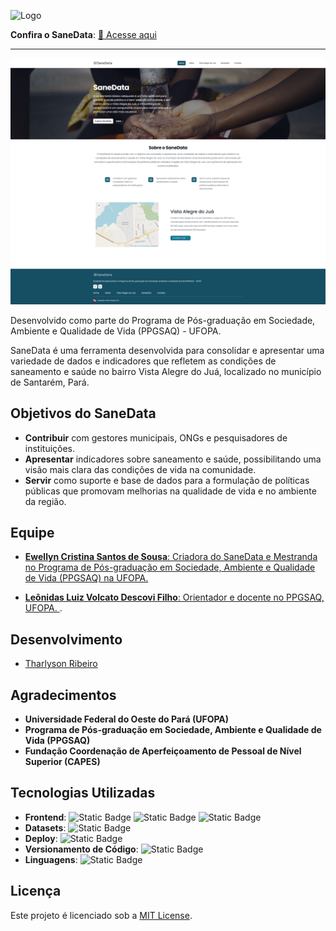 
![Logo](https://sane-data.vercel.app/assets/logo-sane-data-w.svg)


**Confira o SaneData**: [🔗 Acesse aqui ](https://sane-data.vercel.app/)

---

<p align="center">
<img width="600" src="screen-home.png"/>
</p>

Desenvolvido como parte do Programa de Pós-graduação em Sociedade, Ambiente e Qualidade de Vida (PPGSAQ) - UFOPA.

SaneData é uma ferramenta desenvolvida para consolidar e apresentar uma variedade de dados e indicadores que refletem as condições de saneamento e saúde no bairro Vista Alegre do Juá, localizado no município de Santarém, Pará.

## Objetivos do SaneData

- **Contribuir** com gestores municipais, ONGs e pesquisadores de instituições.
- **Apresentar** indicadores sobre saneamento e saúde, possibilitando uma visão mais clara das condições de vida na comunidade.
- **Servir** como suporte e base de dados para a formulação de políticas públicas que promovam melhorias na qualidade de vida e no ambiente da região.

## Equipe

- [**Ewellyn Cristina Santos de Sousa**: Criadora do SaneData e Mestranda no Programa de Pós-graduação em Sociedade, Ambiente e Qualidade de Vida (PPGSAQ) na UFOPA. ](http://lattes.cnpq.br/9282145308173973)

- [**Leônidas Luiz Volcato Descovi Filho**: Orientador e docente no PPGSAQ, UFOPA. ](http://lattes.cnpq.br/2480279163317614).

## Desenvolvimento

- [Tharlyson Ribeiro](https://www.linkedin.com/in/thjrribeiro/)

## Agradecimentos

- **Universidade Federal do Oeste do Pará (UFOPA)**  
- **Programa de Pós-graduação em Sociedade, Ambiente e Qualidade de Vida (PPGSAQ)**  
- **Fundação Coordenação de Aperfeiçoamento de Pessoal de Nível Superior (CAPES)**  

## Tecnologias Utilizadas

- **Frontend**: 
    ![Static Badge](https://img.shields.io/badge/react-000?style=for-the-badge&logo=react) ![Static Badge](https://img.shields.io/badge/vite-000?style=for-the-badge&logo=vite) ![Static Badge](https://img.shields.io/badge/tailwind-000?style=for-the-badge&logo=tailwindCSS)
- **Datasets**: ![Static Badge](https://img.shields.io/badge/json-000?style=for-the-badge&logo=json)
- **Deploy**: ![Static Badge](https://img.shields.io/badge/vercel-000?style=for-the-badge&logo=vercel)
- **Versionamento de Código**: ![Static Badge](https://img.shields.io/badge/git-000?style=for-the-badge&logo=git)
- **Linguagens**: ![Static Badge](https://img.shields.io/badge/javascript-000?style=for-the-badge&logo=javascript)


## Licença

Este projeto é licenciado sob a [MIT License](LICENSE).

